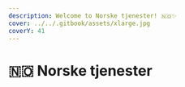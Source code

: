 ```yaml
---
description: Welcome to Norske tjenester! 🇳🇴✨
cover: ../../.gitbook/assets/xlarge.jpg
coverY: 41
---
```


# 🇳🇴 Norske tjenester

